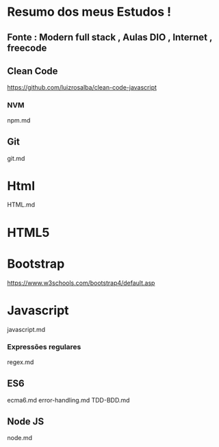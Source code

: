 # Resumo dos meus Estudos !

Fonte : Modern full stack ,   Aulas DIO , Internet , freecode
-----------------------------------------------------------

## Clean Code

https://github.com/luizrosalba/clean-code-javascript

### NVM

npm.md

## Git

git.md

# Html

HTML.md

# HTML5

# Bootstrap

https://www.w3schools.com/bootstrap4/default.asp

# Javascript

javascript.md

### Expressões regulares

regex.md

## ES6

ecma6.md
error-handling.md 
TDD-BDD.md

## Node JS

node.md